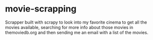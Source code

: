# movie-scrapping
Scrapper built with scrapy to look into my favorite cinema to get all the movies available, searching for more info about those movies in themoviedb.org and then sending me an email with a list of the movies.
